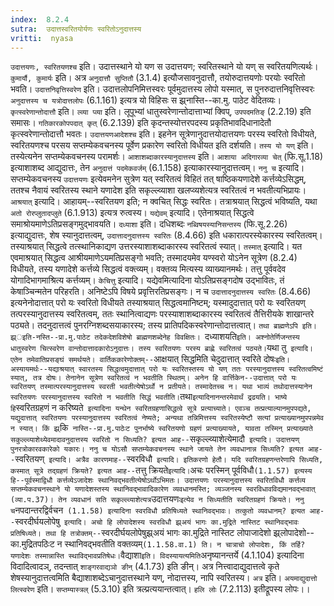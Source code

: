 ```yaml
---
index:  8.2.4
sutra:  उदात्तस्वरितयोर्यणः स्वरितोऽनुदात्तस्य
vritti:  nyasa
---
```


`उदात्तयणः, स्वरितयणश्च` इति। उदात्तस्थाने यो यण स उदात्तयण; स्वरितस्थाने यो यण् स स्वरितयणित्यर्थः। `कुमार्यौ, कुमार्यः` इति। अत्र `अनुदात्तौ सुप्तितौ` (3.1.4) इत्यौजसावनुदात्तौ, तयोरुदात्तयणोः परयोः स्वरितो भवति। `उदात्तनिवृत्तिस्वरेण` इति। उदात्तलोपनिमित्तस्वरः पूर्वमुदात्तस्य लोपो यस्मात्, स पुनरुदात्तनिवृत्तिस्वरः `अनुदात्तस्य च यत्रोदात्तलोपः` (6.1.161) इत्यत्र यो विहिसः स झ्र्नास्ति--का.मु. पाठेट वेदितव्यः। `कृत्स्वरेणान्तोदात्तौ` इति। `ल्व्या प्व्या` इति। लूपूभ्यां धातुस्वरेणान्तोदात्ताभ्यां क्विप्, `उपपदमतिङ्` (2.2.19) इति समासः। `गतिकारकोपपदात् कृत्` (6.2.139) इति कृदन्तस्योत्तरपदस्य प्रकृतिभावदिधानादेतौ कृत्स्वरेणान्तोदात्तौ भवतः। `उदात्तयणआदेशश्च` इति। इहनेन सूत्रेणानुदात्तयोदात्तयणः परस्य स्वरितो विधीयते, स्वरितयणश्च परसय सप्तम्येकवचनस्य पूर्वेण प्रकारेण स्वरितो विधीयत इति दर्शयति। `तस्य यो यण्` इति। तस्येत्यनेन सप्तम्येकवचनस्य परामर्शः। `आशाशब्दाकारस्यानुदात्तस्य` इति। `आशाया अदिगारव्या चेत्` (फि.सू.1.18) इत्याशाशब्द आद्युदात्तः, तेन `अनुदात्तं पदमेकवर्जम्` (6.1.158) इत्याकारस्यानुदात्तत्वम्।
`ननु च` इत्यादि। सप्तम्येकवचनस्य `उदात्तयणः` इत्येवमनेन सुत्रेण यत् स्वरितत्वं विहितं तत् षाष्ठिकयणादेशे कर्त्तव्येऽसिद्धम्, ततश्च नैवायं स्वरितस्य स्थाने यणादेश इति सकृल्ल्व्याशा खलप्व्यशेत्यत्र स्वरितत्वं न भवतीत्यभिप्रायः। `आश्रयात्` इत्यादि। आहायम्--स्वरितयण इति; न क्वचित् सिद्धः स्वरितः। तत्राश्रयात् सिद्धत्वं भविष्यति, यथा `अतो रोरप्लुतादप्लुते` (6.1.913) इत्यत्र रुत्वस्य।
`यद्येवम्` इत्यादि। एतेनाश्रयात् सिद्धत्वे समाश्रोयमाणेऽतिप्रसङ्गमुद्भावयति। `दध्याशा` इति। दधिशब्दः `नब्विषयस्यानिसन्तस्य` (फि.सू.2.26) इत्याद्युदात्तः, शेष स्यानुदात्तत्वम्, `उदात्तादनुदात्तस्य स्वरितः` (8.4.66) इति धकारात्परस्येकारस्य स्वरितत्वम्। तस्याश्रयात् सिद्धत्वे तत्स्थानिकाद्यण उत्तरस्याशाशब्दाकारस्य स्वरितत्वं स्यात्। `तस्मात्` इत्यादि। यत एवमाश्रयात् सिद्धत्व आश्रीयमाणेऽयमतिप्रसङ्गो भवति; तस्मादयमेव यण्स्वरो योऽनेन सूत्रेण (8.2.4) विधीयते, तस्य यणादेशे कर्त्तव्ये सिद्धत्वं वक्त्व्यम्। वक्तव्य मित्यस्य व्याख्यानमर्थः। तत्तु पूर्ववदेव योगादिभागमाश्रित्य कर्त्तव्यम्।
`केचित्तु` इत्यादि। यद्येवमित्यादिना योऽतिप्रसङ्गदोष उद्भावितः, तं केषाञ्चिन्मतेन परिहरति। अनिष्टेऽपि विषये प्रवृत्तिरतिप्रसङ्गः। न च `उदात्तादनुदात्तस्य स्वरितः` (8.4.66) इत्यनेनोदात्तात् परो यः स्वरितो विधीयते तस्याश्रयात् सिद्धत्वमानिष्टम्; यस्मादुदात्तात् परो यः स्वरितयण् तत्परस्यानुदात्तस्य स्वरितत्वम्, ततः स्थानित्वाद्यणः परस्याशाशब्दाकारस्य स्वरितत्वं तैत्तिरीयके शाखान्तरे पठ्यते। तदनुदात्तत्वं पुनरग्निशब्दसयाकारस्य; तस्य प्रातिपदिकस्वरेणान्तोदात्तत्वात्। `तथा ब्राह्मणेऽपि इति। झ्र्इति-नस्ति--प्रा.मु.पाठेट तदेकदेशविशेषो ब्राह्मणशब्देनेह विवक्षितः। `दध्याशयति` इति। अश्नोतेर्णिजन्तस्य धातुस्वरेण चित्स्वरेण वान्तोदात्तादकारोऽनुदात्तः। तस्य स्वरितयणः परस्य ब्राह्णे स्वरितत्वं पठ्यते।
`यथा तु` इत्यादि। एतेन तमेवातिप्रसङ्घं समर्थयते। वार्तिककारेणोक्तम्--`आक्षयात् सिद्धमिति चेदुदात्तात् स्वरिते दोषः` इति। अस्यायमर्थः--यद्याश्रयात् स्वारतस्य सिद्धत्वमुदात्तात् परो यः स्वरितस्तस्य यो यण् ततः परस्यानुदात्तस्य स्वरितत्वमिष्टं स्यात्, तत्र दोषः। तेनानेन सूत्रेण स्वरितत्वं न भवतीति स्थितम्। अनेन हि वार्त्तिकेन--उदात्तात् परो यः स्वरितयण् तस्मात्परस्यानुदात्तस्य स्वरती भवतीत्येषोऽर्थो न प्रतीयते। तस्मादेतच्च न। यथा भाव्यं तथोदात्तस्यानेन स्वरितयणः परस्यानुदात्तस्य स्वरितो न भवतीति सिद्धं भवतीति। `तथा` इत्यादिनानन्तरमेवार्थं द्रढयति। भाष्ये हि `स्वरितग्रहणं न करिष्यते` इत्यादिना यन्थेन स्वरितग्रहणासिद्धत्वे सूत्रे प्रत्याच्याते। एवञ्च तत्प्रत्याल्यानमुपपद्यते, यद्युदात्तात् स्वरितयणः परस्यानुदात्तस्य स्वरितत्वं नेष्यते; अन्यथा तन्निमित्तस्य स्वरितस्येष्टौ सत्यां प्रत्याख्यानमुपपन्नमेव न स्यात्। किं झ्र्`कि` नास्ति--प्रा.मु.पाठेःट पुनर्भाष्ये स्वरितयणो ग्रहणं प्रत्याख्यायते, यावता तस्मिन् प्रत्याख्याते सकुल्ल्व्याशेथ्येवमादावनुदात्तस्य स्वरितो न सिध्यति? इत्यत आह--`सकृल्ल्व्याशेत्येमादौ` इत्यादि। उदात्तयण् पुनरत्रोकारवकारेको यकारः। ननु च योऽसौ सप्तम्येकवचनस्य स्थाने जायते तेन व्यवधानान्न सिध्यति? इत्यत आह--`स्वरितयण्` इत्यादि। अत्रैव कारणमाह--`स्वरविधौ` इत्यादि। इतिकरणो हेतौ।
यदि स्वरितग्रहणन्तरेणापि सिध्यति, कस्मात् सूत्रे तद्ग्रहणं क्रियते? इत्यत आह--`तत्तु क्रियते` इत्यादि। `अचः परस्मिन् पूर्वविधौ` (1.1.57) इत्यस्य हि--पूर्वस्माद्विधौ कर्त्तव्येऽजादेशः स्थानिवद्भवतीत्येषोऽर्थोऽभिमतः। उदात्तयणः परस्यानुदात्तस्य स्वरितविधौ कर्त्तव्य सप्तम्येकवचनस्थाने यो यणादेशस्तस्य स्थानिवद्भावादिकारेण व्यवधानमस्ति; व्यञ्जनस्य स्वरविधावविद्यमानवद्भावात् (व्या.प.37)। तेन व्यवधानं सति सकृल्ल्व्याशेत्यत्र `उदात्तयणः` इत्येव न सिध्यतीति स्वरितग्रहणं क्रियते। ननु च `नपदान्तरद्विर्वचन` (1.1.58) इत्यादिना स्वरविधौ प्रतिषिध्यते स्थानिवद्भावः। तत्कुतो व्यवधानम्? इत्यत आह--`स्वरदीर्घयलोपेषु` इत्यादि। अचो हि लोपादेशस्य स्वरविधौ झ्र्अयं भागः का.मुद्रिते नास्तिट स्थानिवद्भावः प्रतिषिध्यते। तथा हि तत्रोक्तम्--`स्वरदीर्घयलोपेषुझ्र्अयं भागः का.मुद्रिते नास्तिट लोपाजादेशो झ्र्लोपादेशो--का.मुद्रितपठिःट न स्थानिवद्भवतीति वक्तव्यम्` (1.1.58.वा.1) ति। न चात्राचो लोपादेशः, किं तर्हि? यणादेशः तस्मान्नास्ति स्थाविद्भावप्रतिषेधः।
`वैद्याशा` इति। विदस्यायत्यमिति `अनृष्यानन्तर्ये (4.1.104) इत्यादिना विदादित्वादञ्, तदन्तात् `शाङ्गरवाद्यञो ङीन्` (4.1.73) इति ङीन्। अत्र नित्त्वादाद्युदात्तत्वे कृते शेषस्यानुदात्तत्वमिति बैद्याशाशब्देऽचानुदात्तस्थाने यण्, नोदात्तस्य, नापि स्वरितस्य। `अत्र` इति। `अयमाद्युदात्तो लित्स्वरेण` इति। `सप्तम्यास्त्रल्` (5.3.10) इति त्रल्प्रत्ययान्तत्वात्। `हलि लोः` (7.2.113) इतीद्रूपस्य लोपः।।

